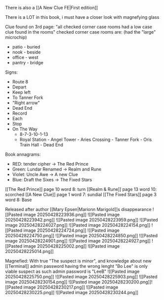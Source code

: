 There is also a [[A New Clue FE|First edition]]

There is a LOT in this book, i must have a closer look with magnefying glass

Clue found on 3rd page:
"all checked corner case rooms had a low case clue found in the rooms"
checked corner case rooms are: (had the "large" microchip)
- patio - buried
- nook - beside
- office - west
- pantry - bridge

Signs:
- Route 8
- Depart
- Keep left
- To Tanner Fork
- "Right arrow"
- Dead End
- Record
- Each
- Stop
- On The Way
	- 8-7-3-10-1-13
	- Royal Station - Angel Tower - Aries Crossing - Tanner Fork - Oris Train Hall - Dead End

Book annagrams:
- RED: tender cipher -> The Red Prince
- Green: Lundar Renamed -> Realm and Rune
- Violet: Uncle Awe -> A new Clue
- Blue: Draft the Sixes -> The Fixed Stars

[[The Red Prince]] page 10 word 8: turn
[[Realm & Rune]] page 13 word 10: scorched
[[A New Clue]] page 1 word 7: sundial
[[The Fixed Stars]] page 3 word 8: Base

Released after author [[Mary Epsen|Marionn Marigold]]s disappearance
![[Pasted image 20250428223936.png]]
![[Pasted image 20250428223942.png]]
![[Pasted image 20250428223959.png]]
![[Pasted image 20250428224027.png]]
![[Pasted image 20250428224154.png]]
![[Pasted image 20250428224724.png]]
![[Pasted image 20250428224750.png]]
![[Pasted image 20250428224850.png]]
![[Pasted image 20250428224901.png]]
![[Pasted image 20250428224927.png]]
![[Pasted image 20250428225002.png]]
![[Pasted image 20250428225014.png]]

Magnefied:
With true "The suspect is minor", and knowledge about new [[Terminal]] admin password having the wrong lenght "Bo Lee" is only viable suspect as such admin password is "LeeB"
![[Pasted image 20250428225750.png]]
![[Pasted image 20250428225903.png]]
![[Pasted image 20250428230154.png]]
![[Pasted image 20250428230200.png]]![[Pasted image 20250428230217.png]]
![[Pasted image 20250428230225.png]]
![[Pasted image 20250428230244.png]]



